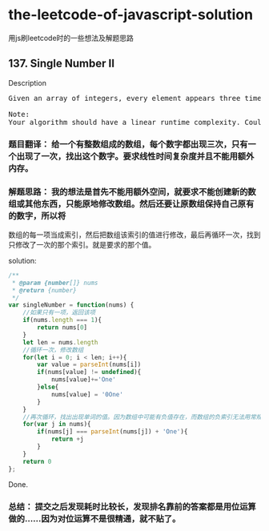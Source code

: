 # the-leetcode-of-javascript-solution
用js刷leetcode时的一些想法及解题思路

## 137. Single Number II
Description
<pre>
Given an array of integers, every element appears three times except for one, which appears exactly once. Find that single one.

Note:
Your algorithm should have a linear runtime complexity. Could you implement it without using extra memory?
</pre>

### 题目翻译： 给一个有整数组成的数组，每个数字都出现三次，只有一个出现了一次，找出这个数字。要求线性时间复杂度并且不能用额外内存。
### 解题思路： 我的想法是首先不能用额外空间，就要求不能创建新的数组或其他东西，只能原地修改数组。然后还要让原数组保持自己原有的数字，所以将
数组的每一项当成索引，然后把数组该索引的值进行修改，最后再循环一次，找到只修改了一次的那个索引。就是要求的那个值。

solution: 
```js
/**
 * @param {number[]} nums
 * @return {number}
 */
var singleNumber = function(nums) {
    //如果只有一项，返回该项
    if(nums.length === 1){
        return nums[0]
    }
    let len = nums.length
    //循环一次，修改数组
    for(let i = 0; i < len; i++){
        var value = parseInt(nums[i])
        if(nums[value] != undefined){
            nums[value]+='One'
        }else{
            nums[value] = '0One'
        } 
    }
    //再次循环，找出出现单词的值。因为数组中可能有负值存在，而数组的负索引无法用常规遍历，所以用了for in 循环。
    for(var j in nums){
        if(nums[j] === parseInt(nums[j]) + 'One'){
            return +j
        }
    }
    return 0
};
```
Done.
### 总结： 提交之后发现耗时比较长，发现排名靠前的答案都是用位运算做的……因为对位运算不是很精通，就不贴了。

